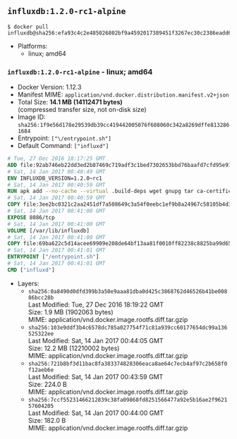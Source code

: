 ## `influxdb:1.2.0-rc1-alpine`

```console
$ docker pull influxdb@sha256:efa93c4c2e485026802bf9a4592017389451f3267ec30c2386eadd6a5dd2626e
```

-	Platforms:
	-	linux; amd64

### `influxdb:1.2.0-rc1-alpine` - linux; amd64

-	Docker Version: 1.12.3
-	Manifest MIME: `application/vnd.docker.distribution.manifest.v2+json`
-	Total Size: **14.1 MB (14112471 bytes)**  
	(compressed transfer size, not on-disk size)
-	Image ID: `sha256:1f9e56d178e29539db39cc419442005076f608060c342a8269dffe8132861684`
-	Entrypoint: `["\/entrypoint.sh"]`
-	Default Command: `["influxd"]`

```dockerfile
# Tue, 27 Dec 2016 18:17:25 GMT
ADD file:92ab746eb22dd3ed2b87469c719adf3c1bed7302653bbd76baafd7cfd95e911e in / 
# Sat, 14 Jan 2017 00:40:49 GMT
ENV INFLUXDB_VERSION=1.2.0~rc1
# Sat, 14 Jan 2017 00:40:59 GMT
RUN apk add --no-cache --virtual .build-deps wget gnupg tar ca-certificates &&     update-ca-certificates &&     gpg --keyserver hkp://ha.pool.sks-keyservers.net         --recv-keys 05CE15085FC09D18E99EFB22684A14CF2582E0C5 &&     wget -q https://dl.influxdata.com/influxdb/releases/influxdb-${INFLUXDB_VERSION}-static_linux_amd64.tar.gz.asc &&     wget -q https://dl.influxdata.com/influxdb/releases/influxdb-${INFLUXDB_VERSION}-static_linux_amd64.tar.gz &&     gpg --batch --verify influxdb-${INFLUXDB_VERSION}-static_linux_amd64.tar.gz.asc influxdb-${INFLUXDB_VERSION}-static_linux_amd64.tar.gz &&     mkdir -p /usr/src &&     tar -C /usr/src -xzf influxdb-${INFLUXDB_VERSION}-static_linux_amd64.tar.gz &&     rm -f /usr/src/influxdb-*/influxdb.conf &&     chmod +x /usr/src/influxdb-*/* &&     cp -a /usr/src/influxdb-*/* /usr/bin/ &&     rm -rf *.tar.gz* /usr/src /root/.gnupg &&     apk del .build-deps
# Sat, 14 Jan 2017 00:40:59 GMT
COPY file:3ee2bc0321c2aa2451df7a508649c3a54f0eebc1ef9b8a24967c58105b4d3160 in /etc/influxdb/influxdb.conf 
# Sat, 14 Jan 2017 00:41:00 GMT
EXPOSE 8086/tcp
# Sat, 14 Jan 2017 00:41:00 GMT
VOLUME [/var/lib/influxdb]
# Sat, 14 Jan 2017 00:41:00 GMT
COPY file:69ba622c5d14acee69909e208de64bf13aa81f0010ff82238c8825ba99d65290 in /entrypoint.sh 
# Sat, 14 Jan 2017 00:41:01 GMT
ENTRYPOINT ["/entrypoint.sh"]
# Sat, 14 Jan 2017 00:41:01 GMT
CMD ["influxd"]
```

-	Layers:
	-	`sha256:0a8490d0dfd399b3a50e9aaa81dba0d425c3868762d46526b41be00886bcc28b`  
		Last Modified: Tue, 27 Dec 2016 18:19:22 GMT  
		Size: 1.9 MB (1902063 bytes)  
		MIME: application/vnd.docker.image.rootfs.diff.tar.gzip
	-	`sha256:103e9ddf3b4c6578dc785a027754f71c81a939cc60177654dc99a136525322ee`  
		Last Modified: Sat, 14 Jan 2017 00:44:05 GMT  
		Size: 12.2 MB (12210002 bytes)  
		MIME: application/vnd.docker.image.rootfs.diff.tar.gzip
	-	`sha256:721b8bf3d11bac8fa383374828306eaca8ae64c7ecb4af97c2b658f0f12aeb6e`  
		Last Modified: Sat, 14 Jan 2017 00:43:59 GMT  
		Size: 224.0 B  
		MIME: application/vnd.docker.image.rootfs.diff.tar.gzip
	-	`sha256:7ccf55231466212839c38fa09868fd8251566477a92e5b16ae2f962157604205`  
		Last Modified: Sat, 14 Jan 2017 00:44:00 GMT  
		Size: 182.0 B  
		MIME: application/vnd.docker.image.rootfs.diff.tar.gzip
